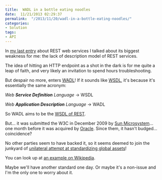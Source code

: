 ```yaml
---
title:  WADL in a bottle eating noodles
date:  11/21/2013 02:29:37
permalink:  "/2013/11/20/wadl-in-a-bottle-eating-noodles/"
categories:
- Solution
tags:
- API
---
```

In <a href="http://vincentlauzon.wordpress.com/2013/11/11/rest-style-with-hypermedia-apis/">my last entry</a> about REST web services I talked about its biggest weakness for me: the lack of description model of REST services.

The idea of hitting an HTTP endpoint as a shot in the dark is for me quite a leap of faith, and very likely an invitation to spend hours troubleshooting.

But despair no more, enters <a href="http://www.w3.org/Submission/wadl/">WADL</a>! If it sounds like <a href="http://www.w3.org/TR/wsdl">WSDL</a>, it's because it's essentially the same acronym:

<em>Web <strong>Service Definition</strong> Language</em> -&gt; WSDL

<em>Web <strong>Application Description</strong> Language</em> -&gt; WADL

So WADL aims to be the <a href="http://en.wikipedia.org/wiki/Web_Application_Description_Language">WSDL of REST</a>.

But… it was submitted the W3C in December 2009 by <a href="http://en.wikipedia.org/wiki/Sun_Microsystems">Sun Microsystem</a>… one month before it was acquired by <a href="http://en.wikipedia.org/wiki/Oracle_Corporation">Oracle</a>. Since them, it hasn't budged… coincidence?

No other parties seem to have backed it, so it seems deemed to join the junkyard of <a href="http://en.wikipedia.org/wiki/HTTPR">unilateral attempt at standardizing global assets</a>!

You can look up at <a href="http://en.wikipedia.org/wiki/Web_Application_Description_Language">an example on Wikipedia</a>.

Maybe we'll have another standard one day. Or maybe it's a non-issue and I'm the only one to worry about it.